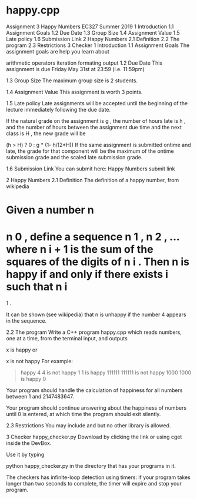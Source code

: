 # happy.cpp
Assignment 3
Happy Numbers
EC327 Summer 2019
1 Introduction
1.1 Assignment Goals
1.2 Due Date
1.3 Group Size
1.4 Assignment Value
1.5 Late policy
1.6 Submission Link
2 Happy Numbers
2.1 Definition
2.2 The program
2.3 Restrictions
3 Checker
1 Introduction
1.1 Assignment Goals
The assignment goals are help you learn about

arithmetic operators
iteration
formating output
1.2 Due Date
This assignment is due Friday May 31st at 23:59 (i.e. 11:59pm)

1.3 Group Size
The maximum group size is 2 students.

1.4 Assignment Value
This assignment is worth 3 points.

1.5 Late policy
Late assignments will be accepted until the beginning of the lecture immediately following the due date.

If the natural grade on the assignment is 
g
, the number of hours late is 
h
, and the number of hours between the assignment due time and the next class is 
H
, the new grade will be

(h > H) ? 0 : g * (1- h/(2*H))
If the same assignment is submitted ontime and late, the grade for that component will be the maximum of the ontime submission grade and the scaled late submission grade.

1.6 Submission Link
You can submit here: Happy Numbers submit link

2 Happy Numbers
2.1 Definition
The definition of a happy number, from wikipedia

Given a number 
n
=
n
0
, define a sequence 
n
1
, 
n
2
, ... where 
n
i
+
1
 is the sum of the squares of the digits of 
n
i
. Then 
n
 is happy if and only if there exists 
i
 such that 
n
i
=
1
.

It can be shown (see wikipedia) that 
n
 is unhappy if the number 4 appears in the sequence.

2.2 The program
Write a C++ program happy.cpp which reads numbers, one at a time, from the terminal input, and outputs

x is happy
or

x is not happy
For example:

> happy
4
4 is not happy
1
1 is happy
111111
111111 is not happy
1000
1000 is happy
0
>
Your program should handle the calculation of happiness for all numbers between 1 and 2147483647.

Your program should continue answering about the happiness of numbers until 0 is entered, at which time the program should exit silently.

2.3 Restrictions
You may include <iostream> and <cstdint> but no other library is allowed.

3 Checker
happy_checker.py
Download by clicking the link or using cget inside the DevBox.

Use it by typing

python happy_checker.py
in the directory that has your programs in it.

The checkers has infinite-loop detection using timers: if your program takes longer than two seconds to complete, the timer will expire and stop your program.
